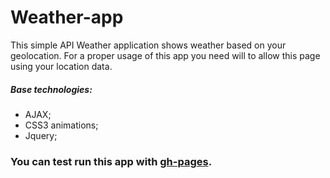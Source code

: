 # Weather-app
This simple API Weather application shows weather based on your geolocation.
For a proper usage of this app you need will to allow this page using your location data.

##### Base technologies:
- AJAX;
- CSS3 animations;
- Jquery;

### You can test run this app with [gh-pages](http://lempiy.github.io/weather-app).
